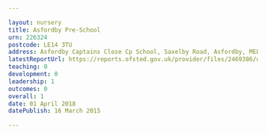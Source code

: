```yaml
---

layout: nursery
title: Asfordby Pre-School
urn: 226324
postcode: LE14 3TU
address: Asfordby Captains Close Cp School, Saxelby Road, Asfordby, MELTON MOWBRAY, Leicestershire, LE14 3TU
latestReportUrl: https://reports.ofsted.gov.uk/provider/files/2469386/urn/226324.pdf
teaching: 0
development: 0
leadership: 1
outcomes: 0
overall: 1
date: 01 April 2018 
datePublish: 16 March 2015

---
```

